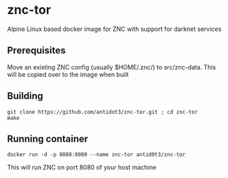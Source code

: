 # znc-tor
Alpine Linux based docker image for ZNC with support for darknet services

## Prerequisites
Move an existing ZNC config (usually $HOME/.znc/) to src/znc-data. This will be copied over to the image when built

## Building
```
git clone https://github.com/antidot3/znc-tor.git ; cd znc-tor
make
```

## Running container
```
docker run -d -p 8080:8080 --name znc-tor antid0t3/znc-tor
```
This will run ZNC on port 8080 of your host machine
